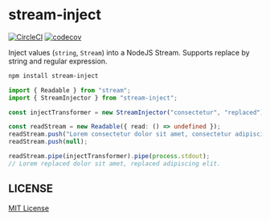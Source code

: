 # stream-inject

[![CircleCI](https://circleci.com/gh/awwong1/stream-inject.svg?style=svg)](https://circleci.com/gh/awwong1/stream-inject)
[![codecov](https://codecov.io/gh/awwong1/stream-inject/branch/master/graph/badge.svg)](https://codecov.io/gh/awwong1/stream-inject)

Inject values (`string`, `Stream`) into a NodeJS Stream. Supports replace by string and regular expression.

```bash
npm install stream-inject
```

```typescript
import { Readable } from "stream";
import { StreamInjector } from "stream-inject";

const injectTransformer = new StreamInjector("consectetur", "replaced");

const readStream = new Readable({ read: () => undefined });
readStream.push("Lorem consectetur dolor sit amet, consectetur adipiscing elit.");
readStream.push(null);

readStream.pipe(injectTransformer).pipe(process.stdout);
// Lorem replaced dolor sit amet, replaced adipiscing elit.
```

## LICENSE

[MIT License](LICENSE)
